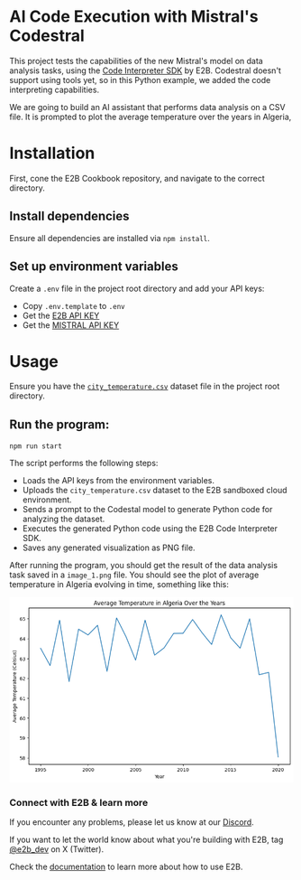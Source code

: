 # AI Code Execution with Mistral's Codestral

This project tests the capabilities of the new Mistral's model on data analysis tasks, using the [Code Interpreter SDK](https://github.com/e2b-dev/code-interpreter) by E2B. Codestral doesn't support using tools yet, so in this Python example, we added the code interpreting capabilities.

We are going to build an AI assistant that performs data analysis on a CSV file. It is prompted to plot the average temperature over the years in Algeria,


# Installation

First, cone the E2B Cookbook repository, and navigate to the correct directory.


## Install dependencies

Ensure all dependencies are installed via `npm install`.


## Set up environment variables

Create a `.env` file in the project root directory and add your API keys:

- Copy `.env.template`   to `.env`
- Get the [E2B API KEY](https://e2b.dev/docs/getting-started/api-key)
- Get the [MISTRAL API KEY](https://console.mistral.ai/api-keys/)

# Usage

Ensure you have the [`city_temperature.csv`](https://github.com/e2b-dev/e2b-cookbook/blob/main/examples/codestral-code-interpreter-js/city_temperature.csv) dataset file in the project root directory.


## Run the program:

```
npm run start
```

The script performs the following steps:
    
- Loads the API keys from the environment variables.
- Uploads the `city_temperature.csv` dataset to the E2B sandboxed cloud environment.
- Sends a prompt to the Codestal model to generate Python code for analyzing the dataset.
- Executes the generated Python code using the E2B Code Interpreter SDK.
- Saves any generated visualization as PNG file.
  

After running the program, you should get the result of the data analysis task saved in a `image_1.png` file. You should see the plot of average temperature in Algeria evolving in time, something like this:

![Example of the output](image_1.png)


### Connect with E2B & learn more
If you encounter any problems, please let us know at our [Discord](https://discord.com/invite/U7KEcGErtQ).

If you want to let the world know about what you're building with E2B, tag [@e2b_dev](https://twitter.com/e2b_dev) on X (Twitter).

Check the [documentation](https://e2b.dev/docs) to learn more about how to use E2B.